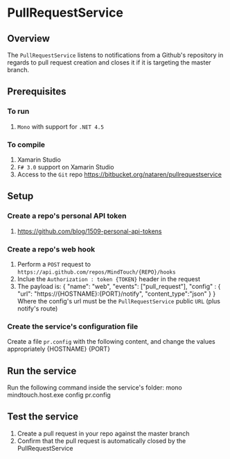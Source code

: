# PullRequestService
## Overview

The `PullRequestService` listens to notifications from a Github's repository in regards to pull request
creation and closes it if it is targeting the master branch.

## Prerequisites
### To run
1. `Mono` with support for `.NET 4.5`

### To compile
1. Xamarin Studio
2. `F# 3.0` support on Xamarin Studio
3. Access to the `Git` repo https://bitbucket.org/nataren/pullrequestservice

## Setup

### Create a repo's personal API token
1. https://github.com/blog/1509-personal-api-tokens

### Create a repo's web hook
1. Perform a `POST` request to `https://api.github.com/repos/MindTouch/{REPO}/hooks`
2. Inclue the `Authorization : token {TOKEN}` header in the request
3. The payload is:
	{
		"name": "web",
		"events": ["pull_request"],
		"config" : { "url": "https://{HOSTNAME}:{PORT}/notify", "content_type":"json" }
	}
Where the config's url must be the `PullRequestService` public `URL` (plus notify's route)

### Create the service's configuration file
Create a file `pr.config` with the following content, and change the values appropriately
	<config>
		<host>{HOSTNAME}</host>
		<http-port>{PORT}</http-port>
		<script>
			<action verb="POST" path="/host/load?name=PullRequestService" />
			<action verb="POST" path="/host/services">
				<config>
					<path>{PATH}</path>
					<sid>sid://mindtouch.com/2013/05/pullrequestservice</sid>
					<github.token>{API_TOKEN}</github.token>
					</config>
			</action>
		</script>
	</config>

## Run the service
Run the following command inside the service's folder:
	mono mindtouch.host.exe config pr.config

## Test the service
1. Create a pull request in your repo against the master branch
2. Confirm that the pull request is automatically closed by the PullRequestService

